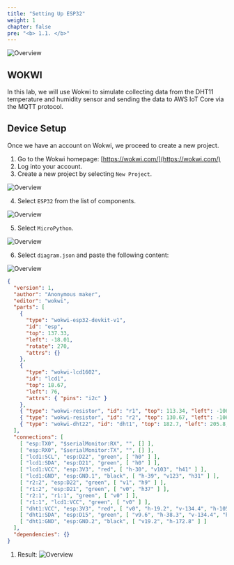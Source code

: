 ```yaml
---
title: "Setting Up ESP32"
weight: 1
chapter: false
pre: "<b> 1.1. </b>"
---
```


![Overview](/fcj-ss2-workshop-003/images/02.png)

## WOKWI

In this lab, we will use Wokwi to simulate collecting data from the DHT11 temperature and humidity sensor and sending the data to AWS IoT Core via the MQTT protocol.

## Device Setup

Once we have an account on Wokwi, we proceed to create a new project.

1. Go to the Wokwi homepage: [https://wokwi.com/](https://wokwi.com/)
2. Log into your account.
3. Create a new project by selecting `New Project`.

![Overview](/fcj-ss2-workshop-003/images/03.png)

4. Select `ESP32` from the list of components.

![Overview](/fcj-ss2-workshop-003/images/04.png)

5. Select `MicroPython`.

![Overview](/fcj-ss2-workshop-003/images/05.png)

6. Select `diagram.json` and paste the following content:

![Overview](/fcj-ss2-workshop-003/images/06.png)

```json
{
  "version": 1,
  "author": "Anonymous maker",
  "editor": "wokwi",
  "parts": [
    {
      "type": "wokwi-esp32-devkit-v1",
      "id": "esp",
      "top": 137.33,
      "left": -18.01,
      "rotate": 270,
      "attrs": {}
    },
    {
      "type": "wokwi-lcd1602",
      "id": "lcd1",
      "top": 18.67,
      "left": 76,
      "attrs": { "pins": "i2c" }
    },
    { "type": "wokwi-resistor", "id": "r1", "top": 113.34, "left": -106.01, "attrs": {} },
    { "type": "wokwi-resistor", "id": "r2", "top": 130.67, "left": -106.68, "attrs": {} },
    { "type": "wokwi-dht22", "id": "dht1", "top": 182.7, "left": 205.8, "attrs": {} }
  ],
  "connections": [
    [ "esp:TX0", "$serialMonitor:RX", "", [] ],
    [ "esp:RX0", "$serialMonitor:TX", "", [] ],
    [ "lcd1:SCL", "esp:D22", "green", [ "h0" ] ],
    [ "lcd1:SDA", "esp:D21", "green", [ "h0" ] ],
    [ "lcd1:VCC", "esp:3V3", "red", [ "h-30", "v103", "h41" ] ],
    [ "lcd1:GND", "esp:GND.1", "black", [ "h-39", "v123", "h31" ] ],
    [ "r2:2", "esp:D22", "green", [ "v1", "h9" ] ],
    [ "r1:2", "esp:D21", "green", [ "v0", "h37" ] ],
    [ "r2:1", "r1:1", "green", [ "v0" ] ],
    [ "r1:1", "lcd1:VCC", "green", [ "v0" ] ],
    [ "dht1:VCC", "esp:3V3", "red", [ "v0", "h-19.2", "v-134.4", "h-105.6" ] ],
    [ "dht1:SDA", "esp:D15", "green", [ "v9.6", "h-38.3", "v-134.4", "h-119.01" ] ],
    [ "dht1:GND", "esp:GND.2", "black", [ "v19.2", "h-172.8" ] ]
  ],
  "dependencies": {}
}
```

1. Result:
![Overview](/fcj-ss2-workshop-003/images/07.png)